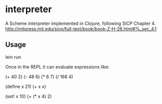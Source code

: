 # interpreter

A Scheme interpreter implemented in Clojure, following SICP Chapter 4. http://mitpress.mit.edu/sicp/full-text/book/book-Z-H-26.html#%_sec_4.1 

## Usage

lein run

Once in the REPL it can evaluate expressions like:

(+ 40 2)
(- 48 6)
(* 6 7)
(/ 168 4)

(define x 21)
(+ x x)

(set! x 10)
(+ (* x 4) 2)
